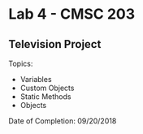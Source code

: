 # Lab 4 - CMSC 203
## Television Project

Topics:
- Variables
- Custom Objects
- Static Methods
- Objects

Date of Completion: 09/20/2018
